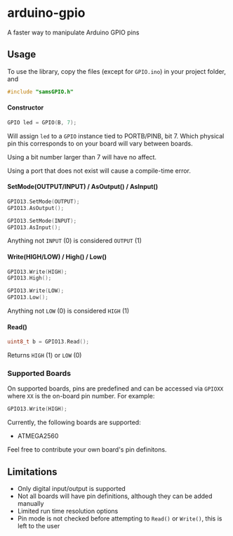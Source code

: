 # arduino-gpio
A faster way to manipulate Arduino GPIO pins

## Usage

To use the library, copy the files (except for `GPIO.ino`) in your project folder, and
```c
#include "samsGPIO.h"
```

#### Constructor
```c
GPIO led = GPIO(B, 7);
```
Will assign `led` to a `GPIO` instance tied to PORTB/PINB, bit 7. Which physical pin this corresponds to on your board will vary between boards.

Using a bit number larger than 7 will have no affect.

Using a port that does not exist will cause a compile-time error.

#### SetMode(OUTPUT/INPUT) / AsOutput() / AsInput()
```c
GPIO13.SetMode(OUTPUT); 
GPIO13.AsOutput();

GPIO13.SetMode(INPUT);
GPIO13.AsInput();
```
Anything not `INPUT` (0) is considered `OUTPUT` (1)
#### Write(HIGH/LOW) / High() / Low()
```c
GPIO13.Write(HIGH);
GPIO13.High();

GPIO13.Write(LOW);
GPIO13.Low();
```
Anything not `LOW` (0) is considered `HIGH` (1)

#### Read()
```c
uint8_t b = GPIO13.Read();
```
Returns `HIGH` (1) or `LOW` (0)

### Supported Boards
On supported boards, pins are predefined and can be accessed via `GPIOXX` where `XX` is the on-board pin number. For example:
```c
GPIO13.Write(HIGH);
```

Currently, the following boards are supported:
- ATMEGA2560
 
Feel free to contribute your own board's pin definitons. 
 
## Limitations
- Only digital input/output is supported
- Not all boards will have pin definitions, although they can be added manually
- Limited run time resolution options
- Pin mode is not checked before attempting to `Read()` or `Write()`, this is left to the user
